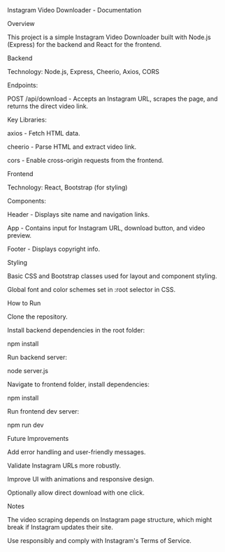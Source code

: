 Instagram Video Downloader - Documentation

Overview

This project is a simple Instagram Video Downloader built with Node.js (Express) for the backend and React for the frontend.

Backend

Technology: Node.js, Express, Cheerio, Axios, CORS

Endpoints:

POST /api/download - Accepts an Instagram URL, scrapes the page, and returns the direct video link.

Key Libraries:

axios - Fetch HTML data.

cheerio - Parse HTML and extract video link.

cors - Enable cross-origin requests from the frontend.

Frontend

Technology: React, Bootstrap (for styling)

Components:

Header - Displays site name and navigation links.

App - Contains input for Instagram URL, download button, and video preview.

Footer - Displays copyright info.

Styling

Basic CSS and Bootstrap classes used for layout and component styling.

Global font and color schemes set in :root selector in CSS.

How to Run

Clone the repository.

Install backend dependencies in the root folder:

npm install

Run backend server:

node server.js

Navigate to frontend folder, install dependencies:

npm install

Run frontend dev server:

npm run dev

Future Improvements

Add error handling and user-friendly messages.

Validate Instagram URLs more robustly.

Improve UI with animations and responsive design.

Optionally allow direct download with one click.

Notes

The video scraping depends on Instagram page structure, which might break if Instagram updates their site.

Use responsibly and comply with Instagram's Terms of Service.

